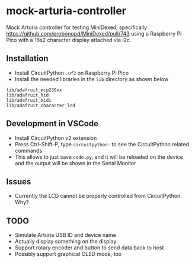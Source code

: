 # mock-arturia-controller

Mock Arturia controller for testing MiniDexed, specifically https://github.com/probonopd/MiniDexed/pull/743 using a Raspberry Pi Pico with a 16x2 character display attached via i2c.

## Installation

* Install CircuitPython `.uf2` on Raspberry Pi Pico
* Install the needed libraries in the `lib` directory as shown below

```
lib/adafruit_mcp230xx
lib/adafruit_hid
lib/adafruit_midi
lib/adafruit_character_lcd
```

## Development in VSCode

* Install CircuitPython v2 extension
* Press Ctrl-Shift-P, type `circuitpython:` to see the CircuitPython related commands
* This allows to just save `code.py`, and it will be reloaded on the device and the output will be shown in the Serial Monitor

## Issues

* Currently the LCD cannot be properly controlled from CircuitPython. Why?

## TODO

* Simulate Arturia USB ID and device name
* Actually display something on the display
* Support rotary encoder and button to send data back to host
* Possibly support graphical OLED mode, too
